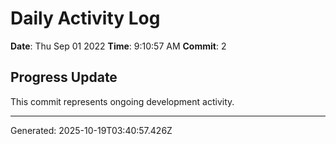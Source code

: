 # Daily Activity Log

**Date**: Thu Sep 01 2022
**Time**: 9:10:57 AM
**Commit**: 2

## Progress Update

This commit represents ongoing development activity.

---
Generated: 2025-10-19T03:40:57.426Z
